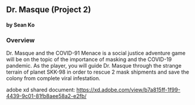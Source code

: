 ## Dr. Masque (Project 2)
#### by Sean Ko


### Overview
Dr. Masque and the COVID-91 Menace is a social justice adventure game will be on the topic of the importance of masking and the COVID-19 pandemic. As the player, you will guide Dr. Masque through the strange terrain of planet SKK-98 in order to rescue 2 mask shipments and save the colony from complete viral infestation.

adobe xd shared document: https://xd.adobe.com/view/b7a815ff-1f99-4439-9c01-81fb8aee58a2-e2fb/



